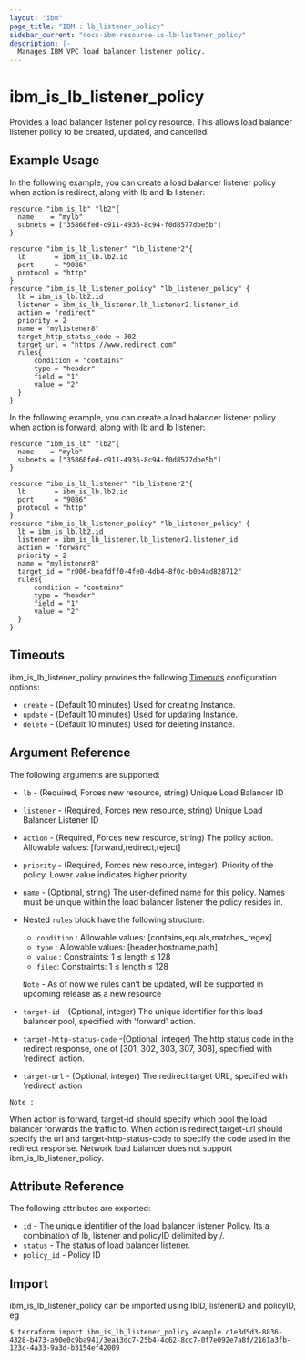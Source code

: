 ```yaml
---
layout: "ibm"
page_title: "IBM : lb_listener_policy"
sidebar_current: "docs-ibm-resource-is-lb-listener_policy"
description: |-
  Manages IBM VPC load balancer listener policy.
---
```


# ibm\_is_lb_listener_policy

Provides a load balancer listener policy resource. This allows load balancer listener policy to be created, updated, and cancelled.

## Example Usage

In the following example, you can create a load balancer listener policy when action is redirect, along with lb and lb listener:

```hcl
resource "ibm_is_lb" "lb2"{
  name    = "mylb"
  subnets = ["35860fed-c911-4936-8c94-f0d8577dbe5b"]
}

resource "ibm_is_lb_listener" "lb_listener2"{
  lb       = ibm_is_lb.lb2.id
  port     = "9086"
  protocol = "http"
}
resource "ibm_is_lb_listener_policy" "lb_listener_policy" {
  lb = ibm_is_lb.lb2.id
  listener = ibm_is_lb_listener.lb_listener2.listener_id
  action = "redirect"
  priority = 2
  name = "mylistener8"
  target_http_status_code = 302
  target_url = "https://www.redirect.com"
  rules{
      condition = "contains"
      type = "header"
      field = "1"
      value = "2"
  }
}
```
In the following example, you can create a load balancer listener policy when action is forward, along with lb and lb listener:

```hcl
resource "ibm_is_lb" "lb2"{
  name    = "mylb"
  subnets = ["35860fed-c911-4936-8c94-f0d8577dbe5b"]
}

resource "ibm_is_lb_listener" "lb_listener2"{
  lb       = ibm_is_lb.lb2.id
  port     = "9086"
  protocol = "http"
}
resource "ibm_is_lb_listener_policy" "lb_listener_policy" {
  lb = ibm_is_lb.lb2.id
  listener = ibm_is_lb_listener.lb_listener2.listener_id
  action = "forward"
  priority = 2
  name = "mylistener8"
  target_id = "r006-beafdff0-4fe0-4db4-8f0c-b0b4ad828712"
  rules{
      condition = "contains"
      type = "header"
      field = "1"
      value = "2"
  }
}
```
## Timeouts

ibm_is_lb_listener_policy provides the following [Timeouts](https://www.terraform.io/docs/configuration/resources.html#timeouts) configuration options:

* `create` - (Default 10 minutes) Used for creating Instance.
* `update` - (Default 10 minutes) Used for updating Instance.
* `delete` - (Default 10 minutes) Used for deleting Instance.


## Argument Reference

The following arguments are supported:

* `lb` - (Required, Forces new resource, string) Unique Load Balancer ID
* `listener` - (Required, Forces new resource, string) Unique Load Balancer Listener ID
* `action` - (Required, Forces new resource, string) The policy action. Allowable values: [forward,redirect,reject] 
* `priority` - (Required, Forces new resource, integer). Priority of the policy. Lower value indicates higher priority.
* `name` - (Optional, string) The user-defined name for this policy. Names must be unique within the load balancer listener the policy resides in.
* Nested `rules` block have the following structure:
	*	`condition` : Allowable values: [contains,equals,matches_regex]
	*	`type` : Allowable values: [header,hostname,path]
	*	`value` : Constraints: 1 ≤ length ≤ 128
	*	`filed`: Constraints: 1 ≤ length ≤ 128

    `Note` - As of now we rules can’t be updated, will be supported in upcoming release as a new resource

* `target-id` - (Optional, integer) The unique identifier for this load balancer pool, specified with 'forward' action.
* `target-http-status-code` -(Optional, integer) The http status code in the redirect response, one of [301, 302, 303, 307, 308], specified with 'redirect' action.
* `target-url` - (Optional, integer) The redirect target URL, specified with 'redirect' action


`Note :`

When action is forward, target-id should specify which pool the load balancer forwards the traffic to.
When action is redirect,target-url should specify the url and target-http-status-code to specify the code used in the redirect response.
Network load balancer does not support ibm_is_lb_listener_policy.

## Attribute Reference

The following attributes are exported:

* `id` - The unique identifier of the load balancer listener Policy. Its a combination of lb, listener and policyID delimited by /.
* `status` - The status of load balancer listener.
* `policy_id` - Policy ID

## Import

ibm_is_lb_listener_policy can be imported using lbID, listenerID and policyID, eg

```
$ terraform import ibm_is_lb_listener_policy.example c1e3d5d3-8836-4328-b473-a90e0c9ba941/3ea13dc7-25b4-4c62-8cc7-0f7e092e7a8f/2161a3fb-123c-4a33-9a3d-b3154ef42009
```
